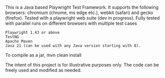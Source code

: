 This is a Java based Playwright Test Framework. It supports the following browsers: chromium (chrome, ms edge etc.), webkit (safari) and gecko (firefox).
Tested with a playwright web suite (dev in progress). Fully tested with parallel runs on different browsers with multiple test cases

    Playwright 1.43 or above
    TestNG
    Apache Maven
    Java 21 (can be used with any Java version starting with 8).
    
To compile as a jar, mvn clean install

The intent of this project is for illustrative purposes only. The code can be freely used and modified as needed.
